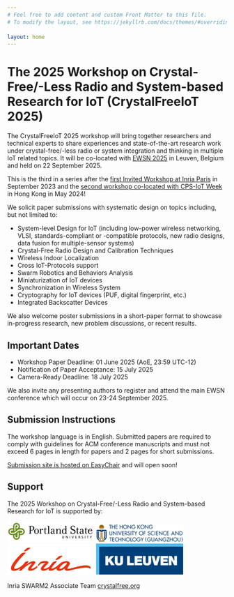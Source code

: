 ```yaml
---
# Feel free to add content and custom Front Matter to this file.
# To modify the layout, see https://jekyllrb.com/docs/themes/#overriding-theme-defaults

layout: home
---
```


<h1>The 2025 Workshop on Crystal-Free/-Less Radio and System-based Research for IoT (CrystalFreeIoT 2025)</h1>

The CrystalFreeIoT 2025 workshop will bring together researchers and technical experts to share experiences and state-of-the-art research work under crystal-free/-less radio or system integration and thinking in multiple IoT related topics. It will be co-located with [EWSN 2025](https://www.ewsn25.cs.kuleuven.be/) in Leuven, Belgium and held on 22 September 2025.

This is the third in a series after the [first Invited Workshop at Inria Paris](http://parisworkshop.crystalfree.org/) in September 2023 and the [second workshop co-located with CPS-IoT Week](https://crystalfreeiot.hkust-gz.edu.cn/) in Hong Kong in May 2024!

We solicit paper submissions with systematic design on topics including, but not limited to:

* System-level Design for IoT (including low-power wireless networking, VLSI, standards-compliant or -compatible protocols, new radio designs, data fusion for multiple-sensor systems)
* Crystal-Free Radio Design and Calibration Techniques
* Wireless Indoor Localization
* Cross IoT-Protocols support
* Swarm Robotics and Behaviors Analysis
* Miniaturization of IoT devices
* Synchronization in Wireless System
* Cryptography for IoT devices (PUF, digital fingerprint, etc.)
* Integrated Backscatter Devices

We also welcome poster submissions in a short-paper format to showcase in-progress research, new problem discussions, or recent results.

## Important Dates

* Workshop Paper Deadline: 01 June 2025 (AoE, 23:59 UTC-12)
* Notification of Paper Acceptance: 15 July 2025
* Camera-Ready Deadline: 18 July 2025

We also invite any presenting authors to register and attend the main EWSN conference which will occur on 23-24 September 2025.

## Submission Instructions

The workshop language is in English. Submitted papers are required to comply with guidelines for ACM conference manuscripts and must not exceed 6 pages in length for papers and 2 pages for short submissions.

[Submission site is hosted on EasyChair](https://easychair.org/conferences?conf=crystalfreeiot2025) and will open soon!

## Support

The 2025 Workshop on Crystal-Free/-Less Radio and System-based Research for IoT is supported by:

<img src="img/pdx.png" style="width:200px;"> 
<img src="img/hkustgz.png" style="width:200px;"> 

<img src="img/inria.png" style="width:200px;"> 
<img src="img/kuleuven.png" style="width:200px;"> 

Inria SWARM2 Associate Team [crystalfree.org](http://www.crystalfree.org)
